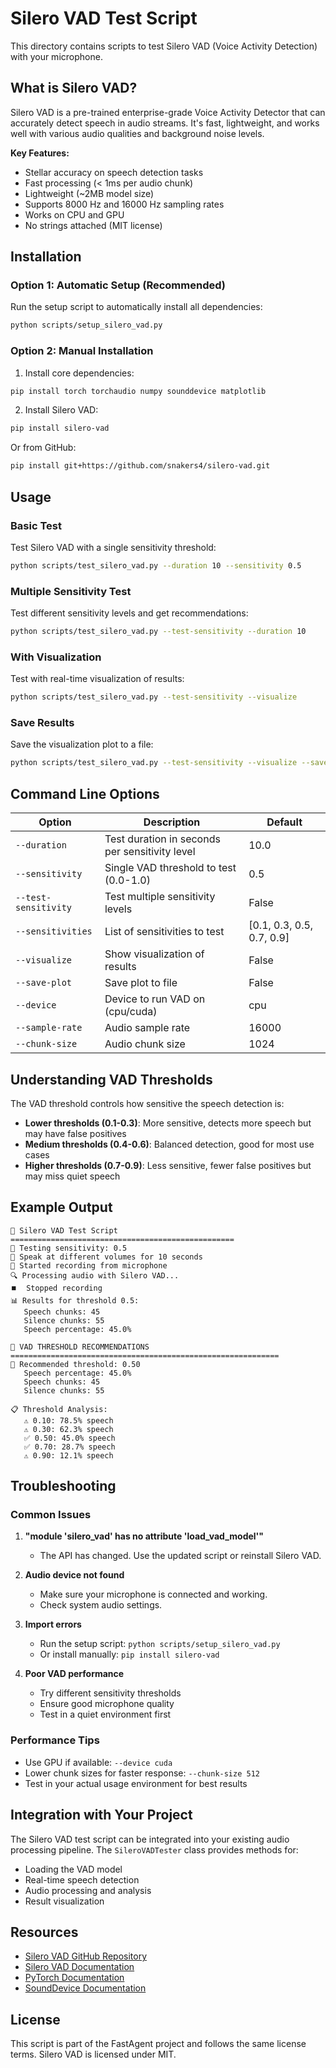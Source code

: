 # Silero VAD Test Script

This directory contains scripts to test Silero VAD (Voice Activity Detection) with your microphone.

## What is Silero VAD?

Silero VAD is a pre-trained enterprise-grade Voice Activity Detector that can accurately detect speech in audio streams. It's fast, lightweight, and works well with various audio qualities and background noise levels.

**Key Features:**
- Stellar accuracy on speech detection tasks
- Fast processing (< 1ms per audio chunk)
- Lightweight (~2MB model size)
- Supports 8000 Hz and 16000 Hz sampling rates
- Works on CPU and GPU
- No strings attached (MIT license)

## Installation

### Option 1: Automatic Setup (Recommended)

Run the setup script to automatically install all dependencies:

```bash
python scripts/setup_silero_vad.py
```

### Option 2: Manual Installation

1. Install core dependencies:
```bash
pip install torch torchaudio numpy sounddevice matplotlib
```

2. Install Silero VAD:
```bash
pip install silero-vad
```

Or from GitHub:
```bash
pip install git+https://github.com/snakers4/silero-vad.git
```

## Usage

### Basic Test

Test Silero VAD with a single sensitivity threshold:

```bash
python scripts/test_silero_vad.py --duration 10 --sensitivity 0.5
```

### Multiple Sensitivity Test

Test different sensitivity levels and get recommendations:

```bash
python scripts/test_silero_vad.py --test-sensitivity --duration 10
```

### With Visualization

Test with real-time visualization of results:

```bash
python scripts/test_silero_vad.py --test-sensitivity --visualize
```

### Save Results

Save the visualization plot to a file:

```bash
python scripts/test_silero_vad.py --test-sensitivity --visualize --save-plot
```

## Command Line Options

| Option | Description | Default |
|--------|-------------|---------|
| `--duration` | Test duration in seconds per sensitivity level | 10.0 |
| `--sensitivity` | Single VAD threshold to test (0.0-1.0) | 0.5 |
| `--test-sensitivity` | Test multiple sensitivity levels | False |
| `--sensitivities` | List of sensitivities to test | [0.1, 0.3, 0.5, 0.7, 0.9] |
| `--visualize` | Show visualization of results | False |
| `--save-plot` | Save plot to file | False |
| `--device` | Device to run VAD on (cpu/cuda) | cpu |
| `--sample-rate` | Audio sample rate | 16000 |
| `--chunk-size` | Audio chunk size | 1024 |

## Understanding VAD Thresholds

The VAD threshold controls how sensitive the speech detection is:

- **Lower thresholds (0.1-0.3)**: More sensitive, detects more speech but may have false positives
- **Medium thresholds (0.4-0.6)**: Balanced detection, good for most use cases
- **Higher thresholds (0.7-0.9)**: Less sensitive, fewer false positives but may miss quiet speech

## Example Output

```
🎤 Silero VAD Test Script
==================================================
🔧 Testing sensitivity: 0.5
📝 Speak at different volumes for 10 seconds
🎤 Started recording from microphone
🔍 Processing audio with Silero VAD...
⏹️  Stopped recording
📊 Results for threshold 0.5:
   Speech chunks: 45
   Silence chunks: 55
   Speech percentage: 45.0%

🎯 VAD THRESHOLD RECOMMENDATIONS
============================================================
🎯 Recommended threshold: 0.50
   Speech percentage: 45.0%
   Speech chunks: 45
   Silence chunks: 55

📋 Threshold Analysis:
   ⚠️ 0.10: 78.5% speech
   ⚠️ 0.30: 62.3% speech
   ✅ 0.50: 45.0% speech
   ✅ 0.70: 28.7% speech
   ⚠️ 0.90: 12.1% speech
```

## Troubleshooting

### Common Issues

1. **"module 'silero_vad' has no attribute 'load_vad_model'"**
   - The API has changed. Use the updated script or reinstall Silero VAD.

2. **Audio device not found**
   - Make sure your microphone is connected and working.
   - Check system audio settings.

3. **Import errors**
   - Run the setup script: `python scripts/setup_silero_vad.py`
   - Or install manually: `pip install silero-vad`

4. **Poor VAD performance**
   - Try different sensitivity thresholds
   - Ensure good microphone quality
   - Test in a quiet environment first

### Performance Tips

- Use GPU if available: `--device cuda`
- Lower chunk sizes for faster response: `--chunk-size 512`
- Test in your actual usage environment for best results

## Integration with Your Project

The Silero VAD test script can be integrated into your existing audio processing pipeline. The `SileroVADTester` class provides methods for:

- Loading the VAD model
- Real-time speech detection
- Audio processing and analysis
- Result visualization

## Resources

- [Silero VAD GitHub Repository](https://github.com/snakers4/silero-vad)
- [Silero VAD Documentation](https://github.com/snakers4/silero-vad#readme)
- [PyTorch Documentation](https://pytorch.org/docs/)
- [SoundDevice Documentation](https://python-sounddevice.readthedocs.io/)

## License

This script is part of the FastAgent project and follows the same license terms. Silero VAD is licensed under MIT. 